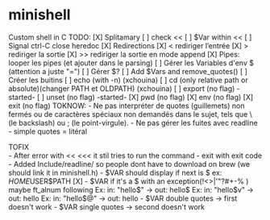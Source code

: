 # minishell
Custom shell in C
TODO:
[X] Splitamary
[ ] check <<
	[ ] $Var within <<
	[ ] Signal ctrl-C close heredoc
[X] Redirections
	[X] <	rediriger l’entrée
	[X] >	rediriger la sortie
	[X] >>	rediriger la sortie en mode append
[X] Pipes: looper les pipes (et ajouter dans le parsing)
[ ] Gérer les Variables d'env $ (attention a juste "=")
[ ] Gérer $?
[ ] Add $Vars and remove_quotes()
[ ] Créer les buitins
	[ ] echo (with -n) (xchouina)
	[ ] cd (only relative path or absolute)(changer PATH et OLDPATH) (xchouina)
	[ ] export (no flag)	-started-
	[ ] unset (no flag)		-started-
	[X] pwd (no flag)
	[X] env (no flag)
	[X] exit (no flag)
TOKNOW: 
	- Ne pas interpréter de quotes (guillemets) non fermés ou de caractères spéciaux non demandés dans le sujet, tels que \ (le backslash) ou ; (le point-virgule).
	- Ne pas gérer les fuites avec readline
	- simple quotes = litéral

 TOFIX  
	- After error with << <<< it stil tries to run the command
	- exit with exit code
	- Added Include/readline/ so people dont have to download on brew (we should link it in minishell.h)
	- $VAR should display if next is $ ex: $HOME$USER$PATH [X]
	- $VAR if it's a $ with an exception(!<>|'"?#+-% ) maybe ft_alnum following
		Ex: in: "hello$" -> out: hello$
		Ex: in: "hello$v" -> out: hello
		Ex: in: "hello$@" -> out: hello
	- $VAR double quotes -> first doesn't work
	- $VAR single quotes -> second doesn't work